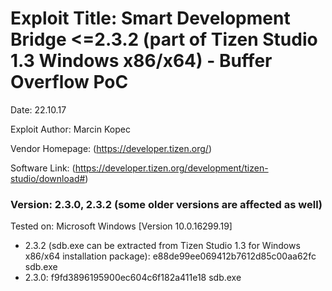 # Exploit Title: Smart Development Bridge <=2.3.2 (part of Tizen Studio 1.3 Windows x86/x64) - Buffer Overflow PoC

Date: 22.10.17

Exploit Author: Marcin Kopec

Vendor Homepage: (https://developer.tizen.org/)

Software Link: (https://developer.tizen.org/development/tizen-studio/download#)

### Version: 2.3.0, 2.3.2 (some older versions are affected as well)
Tested on: Microsoft Windows [Version 10.0.16299.19]
* 2.3.2 (sdb.exe can be extracted from Tizen Studio 1.3 for Windows x86/x64 installation package):
e88de99ee069412b7612d85c00aa62fc  sdb.exe
* 2.3.0:
f9fd3896195900ec604c6f182a411e18  sdb.exe
